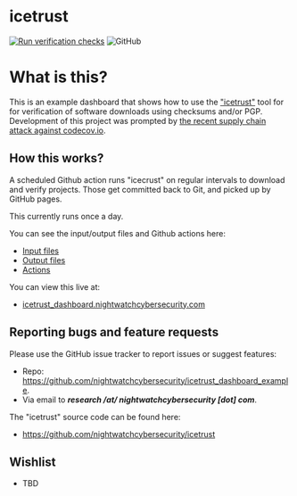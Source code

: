 # icetrust
[![Run verification checks](https://github.com/nightwatchcybersecurity/icetrust_dashboard_example/actions/workflows/ci-scheduled.yml/badge.svg)](https://github.com/nightwatchcybersecurity/icetrust_dashboard_example/actions/workflows/ci-scheduled.yml)
![GitHub](https://img.shields.io/github/license/nightwatchcybersecurity/icetrust.svg)

# What is this?
This is an example dashboard that shows how to use
the ["icetrust"](https://github.com/nightwatchcybersecurity/icetrust)
tool for for verification of software downloads using checksums and/or
PGP. Development of this project 
was prompted by [the recent supply chain attack against codecov.io](https://about.codecov.io/security-update/).

## How this works?
A scheduled Github action runs "icecrust" on regular intervals to
download and verify projects. Those get committed back to Git,
and picked up by GitHub pages.

This currently runs once a day.

You can see the input/output files and Github actions here:
- [Input files](docs/data/input/)
- [Output files](docs/data/output/)
- [Actions](.github/workflows)

You can view this live at:
- [icetrust_dashboard.nightwatchcybersecurity.com](https://icetrust_dashboard.nightwatchcybersecurity.com)

## Reporting bugs and feature requests
Please use the GitHub issue tracker to report issues or suggest features:
- Repo: https://github.com/nightwatchcybersecurity/icetrust_dashboard_example.
- Via email to ***research /at/ nightwatchcybersecurity [dot] com***.

The "icetrust" source code can be found here:
- https://github.com/nightwatchcybersecurity/icetrust

## Wishlist
- TBD
